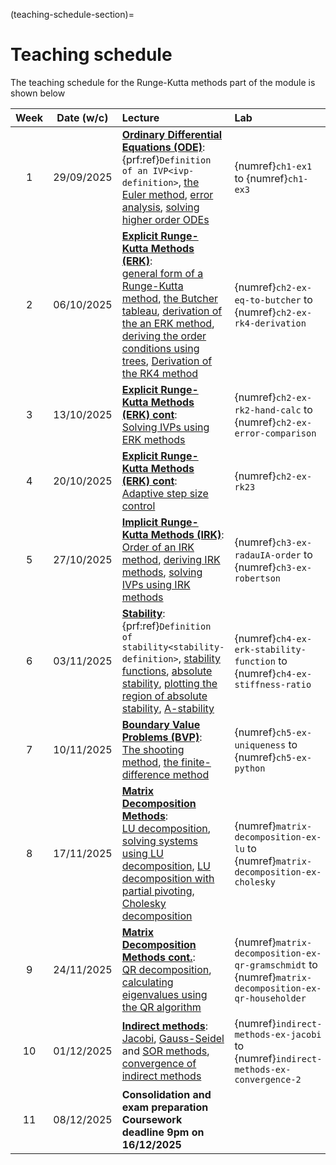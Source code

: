 (teaching-schedule-section)=
# Teaching schedule

The teaching schedule for the Runge-Kutta methods part of the module is shown below

| Week | Date (w/c) | Lecture | Lab |
|:--:|:--:|:--|:--|
|  1 | 29/09/2025 | [**Ordinary Differential Equations (ODE)**](ode-chapter):<br /> {prf:ref}`Definition of an IVP<ivp-definition>`, [the Euler method](euler-method-section), [error analysis](error-analysis-section), [solving higher order ODEs](higher-order-odes-section) | {numref}`ch1-ex1` to {numref}`ch1-ex3` |
|  2 |  06/10/2025 | [**Explicit Runge-Kutta Methods (ERK)**](erk-chapter):<br /> [general form of a Runge-Kutta method](general-form-of-a-RK-method-section), [the Butcher tableau](butcher-tableau-section), [derivation of the an ERK method](rk2-derivation-section), [deriving the order conditions using trees](deriving-order-conditions-using-trees-section), [Derivation of the RK4 method](derivation-of-rk4-section) | {numref}`ch2-ex-eq-to-butcher` to {numref}`ch2-ex-rk4-derivation` |
|  3 | 13/10/2025 | [**Explicit Runge-Kutta Methods (ERK) cont**](applying-erk-methods-to-solve-ivps-section):<br />   [Solving IVPs using ERK methods](applying-erk-methods-to-solve-ivps-section) | {numref}`ch2-ex-rk2-hand-calc` to {numref}`ch2-ex-error-comparison` |
|  4 | 20/10/2025 | [**Explicit Runge-Kutta Methods (ERK) cont**](adaptive-step-size-control-section):<br />  [Adaptive step size control](adaptive-step-size-control-section) | {numref}`ch2-ex-rk23` |
|  5 | 27/10/2025 | [**Implicit Runge-Kutta Methods (IRK)**](irk-chapter):<br /> [Order of an IRK method](order-of-irk-section), [deriving IRK methods](deriving-irk-methods-section), [solving IVPs using IRK methods](solving-systems-using-irk-methods-section) |{numref}`ch3-ex-radauIA-order` to {numref}`ch3-ex-robertson` |
|  6 | 03/11/2025 | [**Stability**](stability-chapter): <br> {prf:ref}`Definition of stability<stability-definition>`, [stability functions](stability-functions-section), [absolute stability](absolute-stability-section), [plotting the region of absolute stability](plot-stability-region-section), [A-stability](a-stability-section) | {numref}`ch4-ex-erk-stability-function` to {numref}`ch4-ex-stiffness-ratio` |
|  7 | 10/11/2025 | [**Boundary Value Problems (BVP)**](bvp-chapter): <br> [The shooting method](shooting-method-section), [the finite-difference method](finite-difference-method-section) | {numref}`ch5-ex-uniqueness` to {numref}`ch5-ex-python` |
|  8 | 17/11/2025 | [**Matrix Decomposition Methods**](matrix-decomposition-chapter): <br> [LU decomposition](lu-section), [solving systems using LU decomposition](solving-systems-using-lu-section), [LU decomposition with partial pivoting](lup-section), [Cholesky decomposition](cholesky-section) | {numref}`matrix-decomposition-ex-lu` to {numref}`matrix-decomposition-ex-cholesky` |
|  9 | 24/11/2025 | [**Matrix Decomposition Methods cont.**](qr-section): <br> [QR decomposition](qr-section), [calculating eigenvalues using the QR algorithm](eigenvalues-using-qr-decomposition-section) | {numref}`matrix-decomposition-ex-qr-gramschmidt` to {numref}`matrix-decomposition-ex-qr-householder` |
| 10 | 01/12/2025 | [**Indirect methods**](indirect-methods-chapter): <br> [Jacobi](jacobi-method-section), [Gauss-Seidel](gauss-seidel-method-section) and [SOR methods](sor-method-section), [convergence of indirect methods](convergence-of-indirect-methods-section) | {numref}`indirect-methods-ex-jacobi` to {numref}`indirect-methods-ex-convergence-2` |
| 11 | 08/12/2025 | **Consolidation and exam preparation** <br> **Coursework deadline 9pm on 16/12/2025** |